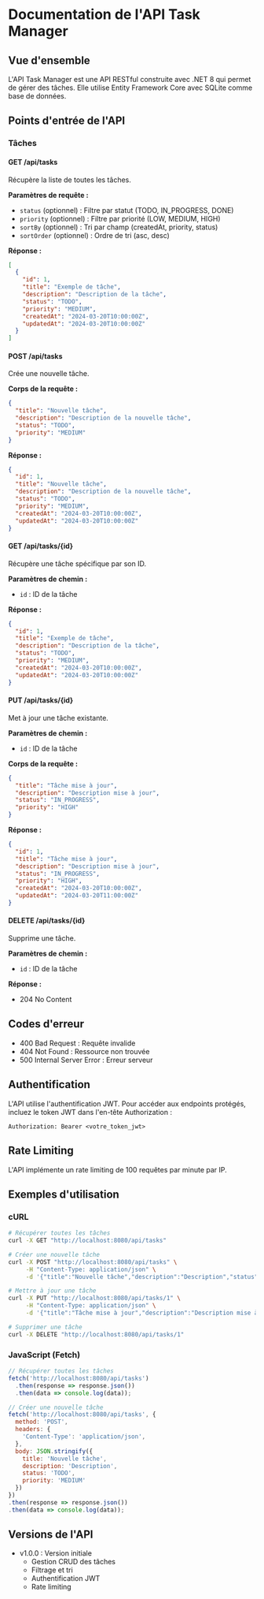 # Documentation de l'API Task Manager

## Vue d'ensemble
L'API Task Manager est une API RESTful construite avec .NET 8 qui permet de gérer des tâches. Elle utilise Entity Framework Core avec SQLite comme base de données.

## Points d'entrée de l'API

### Tâches

#### GET /api/tasks
Récupère la liste de toutes les tâches.

**Paramètres de requête :**
- `status` (optionnel) : Filtre par statut (TODO, IN_PROGRESS, DONE)
- `priority` (optionnel) : Filtre par priorité (LOW, MEDIUM, HIGH)
- `sortBy` (optionnel) : Tri par champ (createdAt, priority, status)
- `sortOrder` (optionnel) : Ordre de tri (asc, desc)

**Réponse :**
```json
[
  {
    "id": 1,
    "title": "Exemple de tâche",
    "description": "Description de la tâche",
    "status": "TODO",
    "priority": "MEDIUM",
    "createdAt": "2024-03-20T10:00:00Z",
    "updatedAt": "2024-03-20T10:00:00Z"
  }
]
```

#### POST /api/tasks
Crée une nouvelle tâche.

**Corps de la requête :**
```json
{
  "title": "Nouvelle tâche",
  "description": "Description de la nouvelle tâche",
  "status": "TODO",
  "priority": "MEDIUM"
}
```

**Réponse :**
```json
{
  "id": 1,
  "title": "Nouvelle tâche",
  "description": "Description de la nouvelle tâche",
  "status": "TODO",
  "priority": "MEDIUM",
  "createdAt": "2024-03-20T10:00:00Z",
  "updatedAt": "2024-03-20T10:00:00Z"
}
```

#### GET /api/tasks/{id}
Récupère une tâche spécifique par son ID.

**Paramètres de chemin :**
- `id` : ID de la tâche

**Réponse :**
```json
{
  "id": 1,
  "title": "Exemple de tâche",
  "description": "Description de la tâche",
  "status": "TODO",
  "priority": "MEDIUM",
  "createdAt": "2024-03-20T10:00:00Z",
  "updatedAt": "2024-03-20T10:00:00Z"
}
```

#### PUT /api/tasks/{id}
Met à jour une tâche existante.

**Paramètres de chemin :**
- `id` : ID de la tâche

**Corps de la requête :**
```json
{
  "title": "Tâche mise à jour",
  "description": "Description mise à jour",
  "status": "IN_PROGRESS",
  "priority": "HIGH"
}
```

**Réponse :**
```json
{
  "id": 1,
  "title": "Tâche mise à jour",
  "description": "Description mise à jour",
  "status": "IN_PROGRESS",
  "priority": "HIGH",
  "createdAt": "2024-03-20T10:00:00Z",
  "updatedAt": "2024-03-20T11:00:00Z"
}
```

#### DELETE /api/tasks/{id}
Supprime une tâche.

**Paramètres de chemin :**
- `id` : ID de la tâche

**Réponse :**
- 204 No Content

## Codes d'erreur

- 400 Bad Request : Requête invalide
- 404 Not Found : Ressource non trouvée
- 500 Internal Server Error : Erreur serveur

## Authentification

L'API utilise l'authentification JWT. Pour accéder aux endpoints protégés, incluez le token JWT dans l'en-tête Authorization :

```
Authorization: Bearer <votre_token_jwt>
```

## Rate Limiting

L'API implémente un rate limiting de 100 requêtes par minute par IP.

## Exemples d'utilisation

### cURL

```bash
# Récupérer toutes les tâches
curl -X GET "http://localhost:8080/api/tasks"

# Créer une nouvelle tâche
curl -X POST "http://localhost:8080/api/tasks" \
     -H "Content-Type: application/json" \
     -d '{"title":"Nouvelle tâche","description":"Description","status":"TODO","priority":"MEDIUM"}'

# Mettre à jour une tâche
curl -X PUT "http://localhost:8080/api/tasks/1" \
     -H "Content-Type: application/json" \
     -d '{"title":"Tâche mise à jour","description":"Description mise à jour","status":"IN_PROGRESS","priority":"HIGH"}'

# Supprimer une tâche
curl -X DELETE "http://localhost:8080/api/tasks/1"
```

### JavaScript (Fetch)

```javascript
// Récupérer toutes les tâches
fetch('http://localhost:8080/api/tasks')
  .then(response => response.json())
  .then(data => console.log(data));

// Créer une nouvelle tâche
fetch('http://localhost:8080/api/tasks', {
  method: 'POST',
  headers: {
    'Content-Type': 'application/json',
  },
  body: JSON.stringify({
    title: 'Nouvelle tâche',
    description: 'Description',
    status: 'TODO',
    priority: 'MEDIUM'
  })
})
.then(response => response.json())
.then(data => console.log(data));
```

## Versions de l'API

- v1.0.0 : Version initiale
  - Gestion CRUD des tâches
  - Filtrage et tri
  - Authentification JWT
  - Rate limiting 